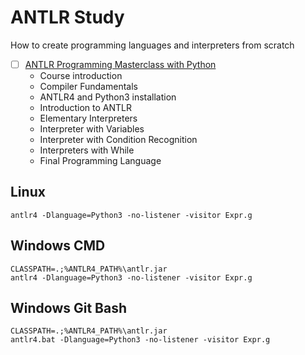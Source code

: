 # ANTLR Study

How to create programming languages and interpreters from scratch

- [ ] [ANTLR Programming Masterclass with Python](https://www.udemy.com/course/antlr-programming-masterclass-with-python)
    - Course introduction
    - Compiler Fundamentals
    - ANTLR4 and Python3 installation
    - Introduction to ANTLR
    - Elementary Interpreters
    - Interpreter with Variables
    - Interpreter with Condition Recognition
    - Interpreters with While
    - Final Programming Language

## Linux

`antlr4 -Dlanguage=Python3 -no-listener -visitor Expr.g`

## Windows CMD
```
CLASSPATH=.;%ANTLR4_PATH%\antlr.jar
antlr4 -Dlanguage=Python3 -no-listener -visitor Expr.g
```

## Windows Git Bash
```
CLASSPATH=.;%ANTLR4_PATH%\antlr.jar
antlr4.bat -Dlanguage=Python3 -no-listener -visitor Expr.g
```
